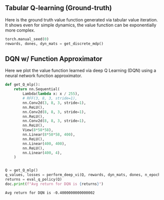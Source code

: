 
## Tabular Q-learning (Ground-truth)

Here is the ground truth value function generated via tabular
value iteration. It shows even for simple dynamics, the value
function can be exponentially more complex.

```python
torch.manual_seed(0)
rewards, dones, dyn_mats = get_discrete_mdp()
```

## DQN w/ Function Approximator

Here we plot the value function learned via deep Q Learning
(DQN) using a neural network function approximator.

```python
def get_Q_mlp():
    return nn.Sequential(
        Lambda(lambda x: x / 255),
        # RFF(3, 8, 3, stride=1),
        nn.Conv2d(3, 8, 3, stride=1),
        nn.ReLU(),
        nn.Conv2d(8, 8, 3, stride=1),
        nn.ReLU(),
        nn.Conv2d(8, 8, 3, stride=1),
        nn.ReLU(),
        View(8*58*58),
        nn.Linear(8*58*58, 400),
        nn.ReLU(),
        nn.Linear(400, 400),
        nn.ReLU(),
        nn.Linear(400, 4),
    )


Q = get_Q_mlp()
q_values, losses = perform_deep_vi(Q, rewards, dyn_mats, dones, n_epochs=1500)
returns = eval_q_policy(Q)
doc.print(f"Avg return for DQN is {returns}")
```

```
Avg return for DQN is -0.4000000000000002
```
